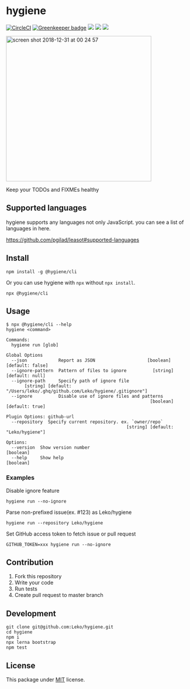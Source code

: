 # hygiene

[![CircleCI](https://circleci.com/gh/Leko/hygiene.svg?style=svg)](https://circleci.com/gh/Leko/hygiene) [![Greenkeeper badge](https://badges.greenkeeper.io/Leko/hygiene.svg)](https://greenkeeper.io/)
![](https://img.shields.io/npm/v/@hygiene/cli.svg)
![](https://img.shields.io/npm/dm/@hygiene/cli.svg)
![](https://img.shields.io/npm/l/@hygiene/cli.svg)

<img width="397" alt="screen shot 2018-12-31 at 00 24 57" src="https://user-images.githubusercontent.com/1424963/50548570-9a993080-0c92-11e9-866d-88e2b697bae0.png">

Keep your TODOs and FIXMEs healthy

## Supported languages

hygiene supports any languages not only JavaScript.
you can see a list of languages in here.

https://github.com/pgilad/leasot#supported-languages

## Install

```
npm install -g @hygiene/cli
```

Or you can use hygiene with `npx` without `npx install`.

```
npx @hygiene/cli
```

## Usage

```
$ npx @hygiene/cli --help
hygiene <command>

Commands:
  hygiene run [glob]

Global Options
  --json            Report as JSON                    [boolean] [default: false]
  --ignore-pattern  Pattern of files to ignore          [string] [default: null]
  --ignore-path     Specify path of ignore file
       [string] [default: "/Users/leko/.ghq/github.com/Leko/hygiene/.gitignore"]
  --ignore          Disable use of ignore files and patterns
                                                       [boolean] [default: true]

Plugin Options: github-url
  --repository  Specify current repository. ex. `owner/repo`
                                              [string] [default: "Leko/hygiene"]

Options:
  --version  Show version number                                       [boolean]
  --help     Show help                                                 [boolean]
```

### Examples

Disable ignore feature

```
hygiene run --no-ignore
```

Parse non-prefixed issue(ex. #123) as Leko/hygiene

```
hygiene run --repository Leko/hygiene
```

Set GitHub access token to fetch issue or pull request

```
GITHUB_TOKEN=xxx hygiene run --no-ignore
```

## Contribution

1. Fork this repository
1. Write your code
1. Run tests
1. Create pull request to master branch

## Development

```
git clone git@github.com:Leko/hygiene.git
cd hygiene
npm i
npx lerna bootstrap
npm test
```

## License

This package under [MIT](https://opensource.org/licenses/MIT) license.

